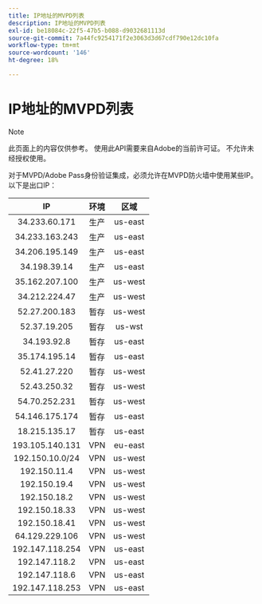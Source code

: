 ```yaml
---
title: IP地址的MVPD列表
description: IP地址的MVPD列表
exl-id: be18084c-22f5-47b5-b088-d9032681113d
source-git-commit: 7a44fc9254171f2e3063d3d67cdf790e12dc10fa
workflow-type: tm+mt
source-wordcount: '146'
ht-degree: 18%

---
```


# IP地址的MVPD列表

>[!NOTE]
>
>此页面上的内容仅供参考。 使用此API需要来自Adobe的当前许可证。 不允许未经授权使用。

对于MVPD/Adobe Pass身份验证集成，必须允许在MVPD防火墙中使用某些IP。 以下是出口IP：

| IP | 环境 | 区域 |
| :-------------: | :---------: | :-----: |
| 34.233.60.171 | 生产 | us-east |
| 34.233.163.243 | 生产 | us-east |
| 34.206.195.149 | 生产 | us-east |
| 34.198.39.14 | 生产 | us-east |
| 35.162.207.100 | 生产 | us-west |
| 34.212.224.47 | 生产 | us-west |
| 52.27.200.183 | 暂存 | us-west |
| 52.37.19.205 | 暂存 | us-wst |
| 34.193.92.8 | 暂存 | us-east |
| 35.174.195.14 | 暂存 | us-east |
| 52.41.27.220 | 暂存 | us-west |
| 52.43.250.32 | 暂存 | us-west |
| 54.70.252.231 | 暂存 | us-west |
| 54.146.175.174 | 暂存 | us-east |
| 18.215.135.17 | 暂存 | us-east |
| 193.105.140.131 | VPN | eu-east |
| 192.150.10.0/24 | VPN | us-west |
| 192.150.11.4 | VPN | us-west |
| 192.150.19.4 | VPN | us-west |
| 192.150.18.2 | VPN | us-west |
| 192.150.18.33 | VPN | us-west |
| 192.150.18.41 | VPN | us-west |
| 64.129.229.106 | VPN | us-west |
| 192.147.118.254 | VPN | us-east |
| 192.147.118.2 | VPN | us-east |
| 192.147.118.6 | VPN | us-east |
| 192.147.118.253 | VPN | us-east |
